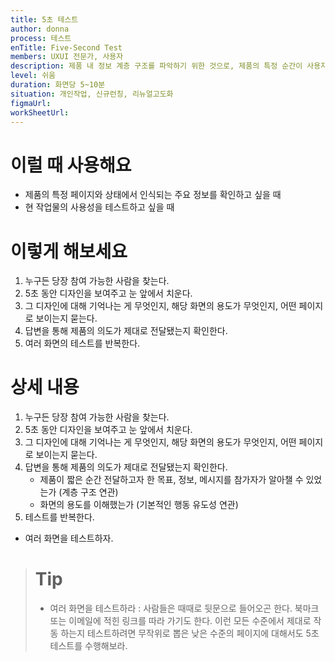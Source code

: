 ```yaml
---
title: 5초 테스트
author: donna
process: 테스트
enTitle: Five-Second Test
members: UXUI 전문가, 사용자
description: 제품 내 정보 계층 구조를 파악하기 위한 것으로, 제품의 특정 순간이 사용자에게 얼마나 기억에 남는지 알 수 있는 테스트
level: 쉬움
duration: 화면당 5~10분
situation: 개인작업, 신규런칭, 리뉴얼고도화
figmaUrl:
workSheetUrl: 
---
```


<!-- 프로세스별 보기: 공감, 설계, 프로토타입, 테스트 -->
<!--UXUI 전문가, 팀 구성원, 사용자, 이해관계자, 누구나 -->
<!--level: 쉬움, 중간, 어려움-->
<!--개인작업, 신규런칭, 리뉴얼고도화-->

# 이럴 때 사용해요

- 제품의 특정 페이지와 상태에서 인식되는 주요 정보를 확인하고 싶을 때 
- 현 작업물의 사용성을 테스트하고 싶을 때

# 이렇게 해보세요

1. 누구든 당장 참여 가능한 사람을 찾는다.
2. 5초 동안 디자인을 보여주고 눈 앞에서 치운다.
3. 그 디자인에 대해 기억나는 게 무엇인지, 해당 화면의 용도가 무엇인지, 어떤 페이지로 보이는지 묻는다.
4. 답변을 통해 제품의 의도가 제대로 전달됐는지 확인한다.
5. 여러 화면의 테스트를 반복한다.

# 상세 내용

1. 누구든 당장 참여 가능한 사람을 찾는다. 
2. 5초 동안 디자인을 보여주고 눈 앞에서 치운다. 
3. 그 디자인에 대해 기억나는 게 무엇인지, 해당 화면의 용도가 무엇인지, 어떤 페이지로 보이는지 묻는다. 
4. 답변을 통해 제품의 의도가 제대로 전달됐는지 확인한다.
    - 제품이 짧은 순간 전달하고자 한 목표, 정보, 메시지를 참가자가 알아챌 수 있었는가 (계층 구조 연관) 
    - 화면의 용도를 이해했는가 (기본적인 행동 유도성 연관) 
5. 테스트를 반복한다. 
* 여러 화면을 테스트하자.

> # Tip
> 
> - 여러 화면을 테스트하라 : 사람들은 때때로 뒷문으로 들어오곤 한다. 북마크 또는 이메일에 적힌 링크를 따라 가기도 한다. 이런 모든 수준에서 제대로 작동 하는지 테스트하려면 무작위로 뽑은 낮은 수준의 페이지에 대해서도 5초 테스트를 수행해보라.
